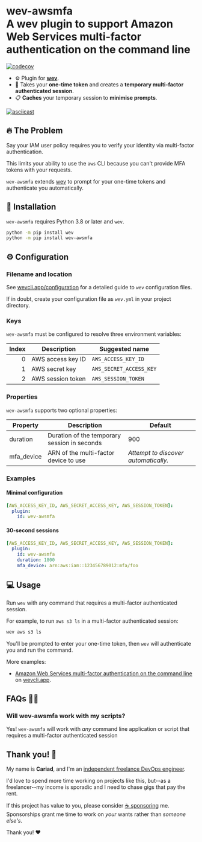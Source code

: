 # wev-awsmfa<br />A wev plugin to support Amazon Web Services multi-factor authentication on the command line

[![codecov](https://codecov.io/gh/cariad/wev-awsmfa/branch/main/graph/badge.svg?token=TS995LZMW1)](https://codecov.io/gh/cariad/wev-awsmfa)

- ⚙️ Plugin for **[wev](https://github.com/cariad/wev)**.
- 👮 Takes your **one-time token** and creates a **temporary multi-factor authenticated session**.
- 📋 **Caches** your temporary session to **minimise prompts**.

[![asciicast](https://asciinema.org/a/386493.svg)](https://asciinema.org/a/386493?size=big&speed=1.2)

## 🔥 The Problem

Say your IAM user policy requires you to verify your identity via multi-factor authentication.

This limits your ability to use the `aws` CLI because you can't provide MFA tokens with your requests.

`wev-awsmfa` extends [wev](https://github.com/cariad/wev) to prompt for your one-time tokens and authenticate you automatically.

## 🎁 Installation

`wev-awsmfa` requires Python 3.8 or later and `wev`.

```bash
python -m pip install wev
python -m pip install wev-awsmfa
```

## ⚙️ Configuration

### Filename and location

See [wevcli.app/configuration](https://wevcli.app/configuration) for a detailed guide to `wev` configuration files.

If in doubt, create your configuration file as `wev.yml` in your project directory.

### Keys

`wev-awsmfa` must be configured to resolve three environment variables:

| Index | Description       | Suggested name          |
|------:|-------------------|-------------------------|
| 0     | AWS access key ID | `AWS_ACCESS_KEY_ID`     |
| 1     | AWS secret key    | `AWS_SECRET_ACCESS_KEY` |
| 2     | AWS session token | `AWS_SESSION_TOKEN`     |

### Properties

`wev-awsmfa` supports two optional properties:

| Property   | Description                                  | Default                                   |
|------------|----------------------------------------------|-------------------------------------------|
| duration   | Duration of the temporary session in seconds | 900                                       |
| mfa_device | ARN of the multi-factor device to use        | _Attempt to discover automatically._ |

### Examples

#### Minimal configuration

```yaml
[AWS_ACCESS_KEY_ID, AWS_SECRET_ACCESS_KEY, AWS_SESSION_TOKEN]:
  plugin:
    id: wev-awsmfa
```

#### 30-second sessions

```yaml
[AWS_ACCESS_KEY_ID, AWS_SECRET_ACCESS_KEY, AWS_SESSION_TOKEN]:
  plugin:
    id: wev-awsmfa
    duration: 1800
    mfa_device: arn:aws:iam::123456789012:mfa/foo
```

## 💻 Usage

Run `wev` with any command that requires a multi-factor authenticated session.

For example, to run `aws s3 ls` in a multi-factor authenticated session:

```bash
wev aws s3 ls
```

You'll be prompted to enter your one-time token, then `wev` will authenticate you and run the command.

More examples:

- [Amazon Web Services multi-factor authentication on the command line](https://wevcli.app/examples/aws-mfa-on-command-line/) on [wevcli.app](https://wevcli.app).


## FAQs 🙋‍♀️

### Will wev-awsmfa work with my scripts?

Yes! `wev-awsmfa` will work with _any_ command line application or script that requires a multi-factor authenticated session

## Thank you! 🎉

My name is **Cariad**, and I'm an [independent freelance DevOps engineer](https://cariad.me).

I'd love to spend more time working on projects like this, but--as a freelancer--my income is sporadic and I need to chase gigs that pay the rent.

If this project has value to you, please consider [☕️ sponsoring](https://github.com/sponsors/cariad) me. Sponsorships grant me time to work on _your_ wants rather than _someone else's_.

Thank you! ❤️
